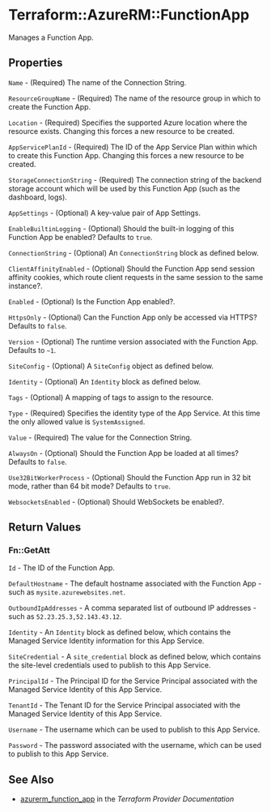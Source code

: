 # Terraform::AzureRM::FunctionApp

Manages a Function App.

## Properties

`Name` - (Required) The name of the Connection String.

`ResourceGroupName` - (Required) The name of the resource group in which to create the Function App.

`Location` - (Required) Specifies the supported Azure location where the resource exists. Changing this forces a new resource to be created.

`AppServicePlanId` - (Required) The ID of the App Service Plan within which to create this Function App. Changing this forces a new resource to be created.

`StorageConnectionString` - (Required) The connection string of the backend storage account which will be used by this Function App (such as the dashboard, logs).

`AppSettings` - (Optional) A key-value pair of App Settings.

`EnableBuiltinLogging` - (Optional) Should the built-in logging of this Function App be enabled? Defaults to `true`.

`ConnectionString` - (Optional) An `ConnectionString` block as defined below.

`ClientAffinityEnabled` - (Optional) Should the Function App send session affinity cookies, which route client requests in the same session to the same instance?.

`Enabled` - (Optional) Is the Function App enabled?.

`HttpsOnly` - (Optional) Can the Function App only be accessed via HTTPS? Defaults to `false`.

`Version` - (Optional) The runtime version associated with the Function App. Defaults to `~1`.

`SiteConfig` - (Optional) A `SiteConfig` object as defined below.

`Identity` - (Optional) An `Identity` block as defined below.

`Tags` - (Optional) A mapping of tags to assign to the resource.

`Type` - (Required) Specifies the identity type of the App Service. At this time the only allowed value is `SystemAssigned`.

`Value` - (Required) The value for the Connection String.

`AlwaysOn` - (Optional) Should the Function App be loaded at all times? Defaults to `false`.

`Use32BitWorkerProcess` - (Optional) Should the Function App run in 32 bit mode, rather than 64 bit mode? Defaults to `true`.

`WebsocketsEnabled` - (Optional) Should WebSockets be enabled?.


## Return Values

### Fn::GetAtt

`Id` - The ID of the Function App.

`DefaultHostname` - The default hostname associated with the Function App - such as `mysite.azurewebsites.net`.

`OutboundIpAddresses` - A comma separated list of outbound IP addresses - such as `52.23.25.3,52.143.43.12`.

`Identity` - An `Identity` block as defined below, which contains the Managed Service Identity information for this App Service.

`SiteCredential` - A `site_credential` block as defined below, which contains the site-level credentials used to publish to this App Service.

`PrincipalId` - The Principal ID for the Service Principal associated with the Managed Service Identity of this App Service.

`TenantId` - The Tenant ID for the Service Principal associated with the Managed Service Identity of this App Service.

`Username` - The username which can be used to publish to this App Service.

`Password` - The password associated with the username, which can be used to publish to this App Service.

## See Also

* [azurerm_function_app](https://www.terraform.io/docs/providers/azurerm/r/function_app.html) in the _Terraform Provider Documentation_